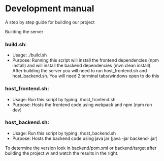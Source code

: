# Development manual
A step by step guide for building our project

Building the server 

###  build.sh:
* Usage: ./build.sh
* Purpose: Running this script will install the frontend dependencies (npm install) and will install the backend dependencies (mvn clean install). After building the server you will need to run host_frontend.sh and host_backend.sh. You will need 2 terminal tabs/windows open to do this

### host_frontend.sh:

* Usage: Run this script by typing ./host_frontend.sh
* Purpose: Hosts the frontend code using webpack and npm (npm run dev)		

### host_backend.sh:

* Usage: Run this script by typing ./host_backend.sh <Version>
* Purpose: Hosts the backend code using java jar (java -jar backend-.jar)		

To determine the version look in backend/pom.xml or backend/target after building the project.w and watch the results in the right.

